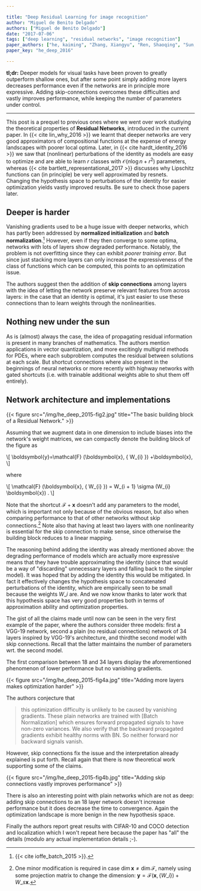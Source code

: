 ```yaml
---

title: "Deep Residual Learning for image recognition"
author: "Miguel de Benito Delgado"
authors: ["Miguel de Benito Delgado"]
date: "2017-07-06"
tags: ["deep learning", "residual networks", "image recognition"]
paper_authors: ["he, kaiming", "Zhang, Xiangyu", "Ren, Shaoqing", "Sun, Jian"]
paper_key: "he_deep_2016"

---
```


**tl;dr:** Deeper models for visual tasks have been proven to greatly 
outperform shallow ones, but after some point simply adding more layers 
decreases performance even if the networks are in principle more expressive. 
Adding skip-connections overcomes these difficulties and vastly improves 
performance, while keeping the number of parameters under control.

---

This post is a prequel to previous ones where we went over work studiying the 
theoretical properties of **Residual Networks**, introduced in the current 
paper. In {{< cite lin_why_2016 >}} we learnt that deeper networks are very 
good approximators of compositional functions at the expense of energy 
landscapes with poorer local optima. Later, in {{< cite hardt_identity_2016 >}} 
we saw that (nonlinear) perturbations of the identity as models are easy to 
optimize and are able to learn $r$ classes with $\mathcal{O} (n \log n + r^2)$ 
parameters, whereas {{< cite bartlett_representational_2017 >}} discusses why 
Lipschitz functions can (in principle) be very well approximated by resnets.  
Changing the hypothesis space to perturbations of the identity for easier 
optimization yields vastly improved results. Be sure to check those papers 
later.

## Deeper is harder

Vanishing gradients used to be a huge issue with deeper networks, which has 
partly been addressed by **normalized initialization** and **batch 
normalization**.[^2] However, even if they then 
converge to some optima, networks with lots of layers show degraded 
performance. Notably, the problem is not overfitting since they can exhibit 
*poorer training error*. But since just stacking more layers can only increase 
the expressiveness of the class of functions which can be computed, this points 
to an optimization issue.

The authors suggest then the addition of **skip connections** among layers 
with the idea of letting the network preserve relevant features from across 
layers: in the case that an identity is optimal, it's just easier to use these 
connections than to learn weights through the nonlinearities.

## Nothing new under the sun

As is (almost) always the case, the idea of propagating residual information 
is present in many branches of mathematics. The authors mention applications in 
vector quantization, and more excitingly multigrid methods for PDEs, where each 
subproblem computes the residual between solutions at each scale. But shortcut 
connections where also present in the beginnings of neural networks or more 
recently with highway networks with gated shortcuts (i.e. with trainable 
additional weights able to shut them off entirely).

## Network architecture and implementations

{{< figure src="/img/he_deep_2015-fig2.jpg"
           title="The basic building block of a Residual Network." >}}

Assuming that we augment data in one dimension to include biases into the 
network's weight matrices, we can compactly denote the building block of the 
figure as

\\[ \boldsymbol{y}=\mathcal{F} (\boldsymbol{x}, \{ W\_{i} \}) +\boldsymbol{x}, \\]

where

\\[ \mathcal{F} (\boldsymbol{x}, \{ W\_{i} \}) = W\_{i + 1} \sigma (W\_{i}
   \boldsymbol{x}) . \\]

Note that the shortcut $\mathcal{F}+\boldsymbol{x}$ doesn't add any parameters 
to the model, which is important not only because of the obvious reason, but 
also when comparing performance to that of other networks without skip 
connections.[^1] Note also that having at least two layers with one 
nonlinearity is essential for the skip connection to make sense, since 
otherwise the building block reduces to a linear mapping.

The reasoning behind adding the identity was already mentioned above: the 
degrading performance of models which are actually more expressive means that 
they have trouble approximating the identity (since that would be a way of 
"discarding" unnecessary layers and falling back to the simpler model). It 
was hoped that by adding the identity this would be mitigated. In fact it 
effectively changes the hypothesis space to concatenated perturbations of the 
identity, which are empirically seen to be small because the weights $W\_{i}$ 
are. And we now know thanks to later work that this hypothesis space has very 
good properties both in terms of approximation ability and optimization 
properties.

The gist of all the claims made until now can be seen in the very first 
example of the paper, where the authors consider three models: first a VGG-19 
network, second a plain (no residual connections) network of 34 layers inspired 
by VGG-19's architecture, and thirdthe second model with skip connections. 
Recall that the latter maintains the number of parameters wrt. the second 
model.

The first comparison between 18 and 34 layers display the aforementioned 
phenomenon of lower performance but no vanishing gradients.

{{< figure src="/img/he_deep_2015-fig4a.jpg" 
           title="Adding more  layers makes optimization harder" >}}

The authors conjecture that

> this optimization difficulty is unlikely to be caused by vanishing gradients. 
> These plain networks are trained with [Batch Normalization] which 
> ensures forward propagated signals to have non-zero variances. We also verify 
> that the backward propagated gradients exhibit healthy norms with BN. So 
> neither forward nor backward signals vanish.

However, skip connections fix the issue and the interpretation already 
explained is put forth. Recall again that there is now theoretical work 
supporting some of the claims.

{{< figure src="/img/he_deep_2015-fig4b.jpg"
           title="Adding skip connections vastly improves performance" >}}

There is also an interesting point with plain networks which are not as deep: 
adding skip connections to an 18 layer network doesn't increase performance but 
it does decrease the time to convergence. Again the optimization landscape is 
more benign in the new hypothesis space.

Finally the authors report great results with CIFAR-10 and COCO detection and 
localization which I won't repeat here because the paper has "all" the 
details (modulo any actual implementation details ;-).


[^1]: One minor modification is required in case $\dim \boldsymbol{x} \neq \dim \mathcal{F}$, namely using some projection matrix to change the dimension: $\boldsymbol{y}=\mathcal{F} (\boldsymbol{x}, \{ W\_{i} \}) + W\_{s} \boldsymbol{x}$.

[^2]: {{< cite ioffe_batch_2015 >}}.
